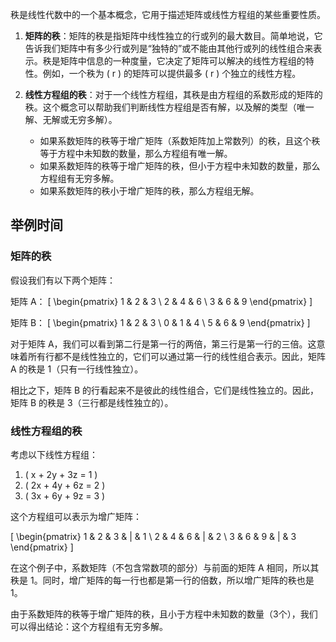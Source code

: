 秩是线性代数中的一个基本概念，它用于描述矩阵或线性方程组的某些重要性质。

1. **矩阵的秩**：矩阵的秩是指矩阵中线性独立的行或列的最大数目。简单地说，它告诉我们矩阵中有多少行或列是“独特的”或不能由其他行或列的线性组合来表示。秩是矩阵中信息的一种度量，它决定了矩阵可以解决的线性方程组的特性。例如，一个秩为 \( r \) 的矩阵可以提供最多 \( r \) 个独立的线性方程。

2. **线性方程组的秩**：对于一个线性方程组，其秩是由方程组的系数形成的矩阵的秩。这个概念可以帮助我们判断线性方程组是否有解，以及解的类型（唯一解、无解或无穷多解）。

   - 如果系数矩阵的秩等于增广矩阵（系数矩阵加上常数列）的秩，且这个秩等于方程中未知数的数量，那么方程组有唯一解。
   - 如果系数矩阵的秩等于增广矩阵的秩，但小于方程中未知数的数量，那么方程组有无穷多解。
   - 如果系数矩阵的秩小于增广矩阵的秩，那么方程组无解。





## 举例时间

### 矩阵的秩

假设我们有以下两个矩阵：

矩阵 A：
\[
\begin{pmatrix}
1 & 2 & 3 \\
2 & 4 & 6 \\
3 & 6 & 9
\end{pmatrix}
\]

矩阵 B：
\[
\begin{pmatrix}
1 & 2 & 3 \\
0 & 1 & 4 \\
5 & 6 & 9
\end{pmatrix}
\]

对于矩阵 A，我们可以看到第二行是第一行的两倍，第三行是第一行的三倍。这意味着所有行都不是线性独立的，它们可以通过第一行的线性组合表示。因此，矩阵 A 的秩是 1（只有一行线性独立）。

相比之下，矩阵 B 的行看起来不是彼此的线性组合，它们是线性独立的。因此，矩阵 B 的秩是 3（三行都是线性独立的）。

### 线性方程组的秩

考虑以下线性方程组：

1. \( x + 2y + 3z = 1 \)
2. \( 2x + 4y + 6z = 2 \)
3. \( 3x + 6y + 9z = 3 \)

这个方程组可以表示为增广矩阵：

\[
\begin{pmatrix}
1 & 2 & 3 & | & 1 \\
2 & 4 & 6 & | & 2 \\
3 & 6 & 9 & | & 3
\end{pmatrix}
\]

在这个例子中，系数矩阵（不包含常数项的部分）与前面的矩阵 A 相同，所以其秩是 1。同时，增广矩阵的每一行也都是第一行的倍数，所以增广矩阵的秩也是 1。

由于系数矩阵的秩等于增广矩阵的秩，且小于方程中未知数的数量（3个），我们可以得出结论：这个方程组有无穷多解。
